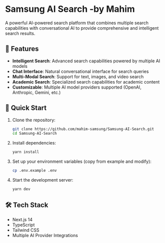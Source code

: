 # Samsung AI Search -by Mahim

A powerful AI-powered search platform that combines multiple search capabilities with conversational AI to provide comprehensive and intelligent search results.

## 🌟 Features

- **Intelligent Search**: Advanced search capabilities powered by multiple AI models
- **Chat Interface**: Natural conversational interface for search queries
- **Multi-Modal Search**: Support for text, images, and video search
- **Academic Search**: Specialized search capabilities for academic content
- **Customizable**: Multiple AI model providers supported (OpenAI, Anthropic, Gemini, etc.)

## 🚀 Quick Start

1. Clone the repository:
   ```bash
   git clone https://github.com/mahim-samsung/Samsung-AI-Search.git
   cd Samsung-AI-Search
   ```

2. Install dependencies:
   ```bash
   yarn install
   ```

3. Set up your environment variables (copy from example and modify):
   ```bash
   cp .env.example .env
   ```

4. Start the development server:
   ```bash
   yarn dev
   ```

## 🛠️ Tech Stack

- Next.js 14
- TypeScript
- Tailwind CSS
- Multiple AI Provider Integrations
